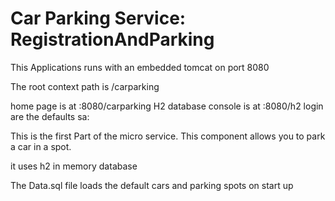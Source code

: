 # Car Parking Service: RegistrationAndParking
This Applications runs with an embedded tomcat on port 8080

The root context path is /carparking

home page is at :8080/carparking
H2 database console is at :8080/h2
login are the defaults sa:

This is the first Part of the micro service. This component allows you to park a car in a spot.

it uses h2 in memory database

The Data.sql file loads the default cars and parking spots on start up
